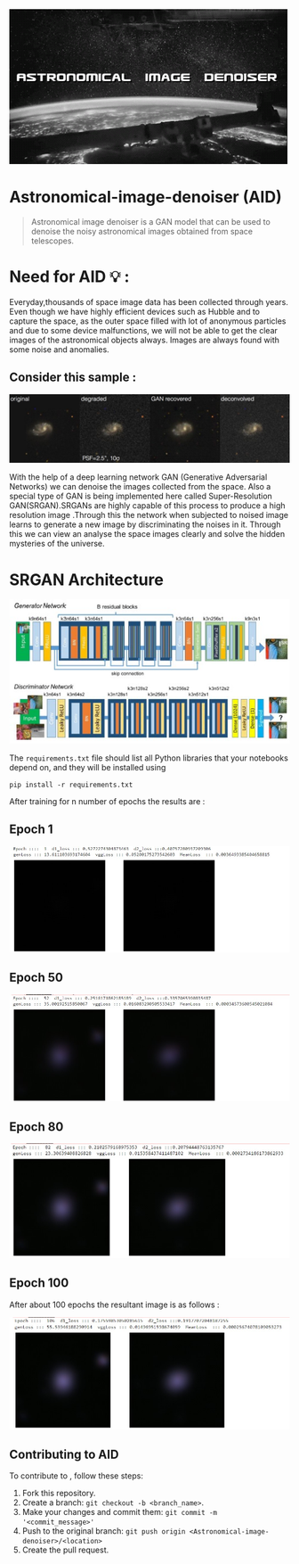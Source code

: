 <img src="images/icon.gif" width="500px">

# Astronomical-image-denoiser (AID)

> Astronomical image denoiser is a GAN model that can be used to denoise the noisy astronomical images obtained from space telescopes.

# Need for AID 💡 :

Everyday,thousands of space image data has been collected through years. Even though we have highly efficient devices such as Hubble and to capture the space, as the outer space filled with lot of anonymous particles and due to some device malfunctions, we will not be able to get the clear images of the astronomical objects always. Images are always found with some noise and anomalies.

## Consider this sample :

<img src="images/sample.jpg">

With the help of a deep learning network GAN (Generative Adversarial Networks) we can denoise the images collected from the space. Also a special type of GAN is being implemented here called Super-Resolution GAN(SRGAN).SRGANs are highly capable of this process to produce a high resolution image .Through this the network when subjected to noised image learns to generate a new image by discriminating the noises in it. Through this we can view an analyse the space images clearly and solve the hidden mysteries of the universe.

# SRGAN Architecture

<p align="center">
<img src="images/SRGAN.jpg">
</p>

The `requirements.txt` file should list all Python libraries that your notebooks depend on, and they will be installed using

```
pip install -r requirements.txt
```

After training for n number of epochs the results are :

## Epoch 1

<img src="images/epoch1.jpg">

## Epoch 50

<img src="images/epoch50.jpg">

## Epoch 80

<img src="images/epoch80.jpg">

## Epoch 100

After about 100 epochs the resultant image is as follows :

<img src="images/epoch106.jpg">

## Contributing to AID

To contribute to <Astronomical-image-denoiser>, follow these steps:

1. Fork this repository.
2. Create a branch: `git checkout -b <branch_name>`.
3. Make your changes and commit them: `git commit -m '<commit_message>'`
4. Push to the original branch: `git push origin <Astronomical-image-denoiser>/<location>`
5. Create the pull request.
